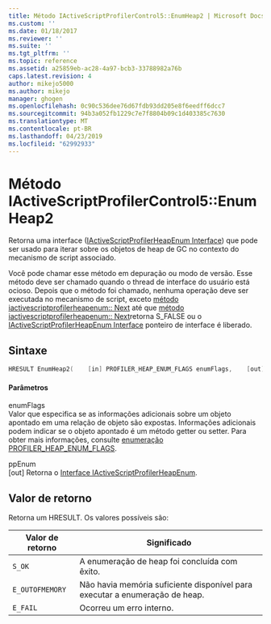 ```yaml
---
title: Método IActiveScriptProfilerControl5::EnumHeap2 | Microsoft Docs
ms.custom: ''
ms.date: 01/18/2017
ms.reviewer: ''
ms.suite: ''
ms.tgt_pltfrm: ''
ms.topic: reference
ms.assetid: a25859eb-ac28-4a97-bcb3-33788982a76b
caps.latest.revision: 4
author: mikejo5000
ms.author: mikejo
manager: ghogen
ms.openlocfilehash: 0c90c536dee76d67fdb93dd205e8f6eedff6dcc7
ms.sourcegitcommit: 94b3a052fb1229c7e7f8804b09c1d403385c7630
ms.translationtype: MT
ms.contentlocale: pt-BR
ms.lasthandoff: 04/23/2019
ms.locfileid: "62992933"
---
```

# <a name="iactivescriptprofilercontrol5enumheap2-method"></a>Método IActiveScriptProfilerControl5::EnumHeap2
Retorna uma interface ([IActiveScriptProfilerHeapEnum Interface](../../winscript/reference/iactivescriptprofilerheapenum-interface.md)) que pode ser usado para iterar sobre os objetos de heap de GC no contexto do mecanismo de script associado.  
  
 Você pode chamar esse método em depuração ou modo de versão. Esse método deve ser chamado quando o thread de interface do usuário está ocioso. Depois que o método foi chamado, nenhuma operação deve ser executada no mecanismo de script, exceto [método iactivescriptprofilerheapenum:: Next](../../winscript/reference/iactivescriptprofilerheapenum-next-method.md) até que [método iactivescriptprofilerheapenum:: Next](../../winscript/reference/iactivescriptprofilerheapenum-next-method.md)retorna S_FALSE ou o [IActiveScriptProfilerHeapEnum Interface](../../winscript/reference/iactivescriptprofilerheapenum-interface.md) ponteiro de interface é liberado.  
  
## <a name="syntax"></a>Sintaxe  
  
```cpp
HRESULT EnumHeap2(    [in] PROFILER_HEAP_ENUM_FLAGS enumFlags,    [out] IActiveScriptProfilerHeapEnum** ppEnum);  
```  
  
#### <a name="parameters"></a>Parâmetros  
 enumFlags  
 Valor que especifica se as informações adicionais sobre um objeto apontado em uma relação de objeto são expostas. Informações adicionais podem indicar se o objeto apontado é um método getter ou setter. Para obter mais informações, consulte [enumeração PROFILER_HEAP_ENUM_FLAGS](../../winscript/reference/profiler-heap-enum-flags-enumeration.md).  
  
 ppEnum  
 [out] Retorna o [Interface IActiveScriptProfilerHeapEnum](../../winscript/reference/iactivescriptprofilerheapenum-interface.md).  
  
## <a name="return-value"></a>Valor de retorno  
 Retorna um HRESULT. Os valores possíveis são:  
  
|Valor de retorno|Significado|  
|------------------|-------------|  
|`S_OK`|A enumeração de heap foi concluída com êxito.|  
|`E_OUTOFMEMORY`|Não havia memória suficiente disponível para executar a enumeração de heap.|  
|`E_FAIL`|Ocorreu um erro interno.|